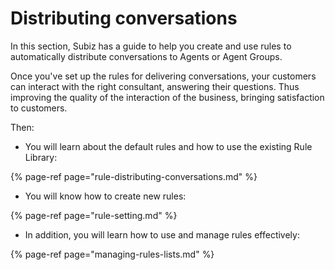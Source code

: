 # Distributing conversations

In this section, Subiz has a guide to help you create and use rules to automatically distribute conversations to Agents or Agent Groups.

Once you've set up the rules for delivering conversations, your customers can interact with the right consultant, answering their questions. Thus improving the quality of the interaction of the business, bringing satisfaction to customers.

Then:

* You will learn about the default rules and how to use the existing Rule Library:

{% page-ref page="rule-distributing-conversations.md" %}

* You will know how to create new rules:

{% page-ref page="rule-setting.md" %}

* In addition, you will learn how to use and manage rules effectively:

{% page-ref page="managing-rules-lists.md" %}



